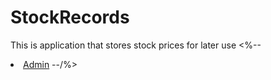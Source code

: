 # StockRecords
This is application that stores stock prices for later use
<%-- <li><a runat="server" href="~/Admin">Admin</a> --/%>